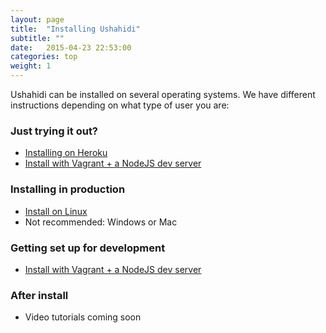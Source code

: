 ```yaml
---
layout: page
title:  "Installing Ushahidi"
subtitle: ""
date:   2015-04-23 22:53:00
categories: top
weight: 1
---
```


Ushahidi can be installed on several operating systems. We have different instructions depending on what type of user you are:

### Just trying it out?

* [Installing on Heroku](/install/installing-on-heroku.html)
* [Install with Vagrant + a NodeJS dev server](/install/installing-with-vagrant.html)

### Installing in production

* [Install on Linux](/install/installing-on-linux.html)
* Not recommended: Windows or Mac

### Getting set up for development

* [Install with Vagrant + a NodeJS dev server](/install/installing-with-vagrant.html)

### After install

* Video tutorials coming soon
